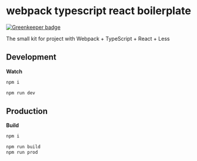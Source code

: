 # webpack typescript react boilerplate

[![Greenkeeper badge](https://badges.greenkeeper.io/davidnguyen179/viewport.svg)](https://greenkeeper.io/)

The small kit for project with Webpack + TypeScript + React + Less

## Development

**Watch**

```bash
npm i
```

```bash
npm run dev
```

## Production

**Build**

```bash
npm i
```

```bash
npm run build
npm run prod
```
